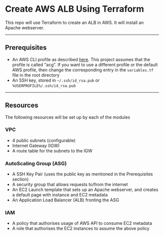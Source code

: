 # Create AWS ALB Using Terraform

This repo will use Terraform to create an ALB in AWS. It will install an Apache webserver.

---
## Prerequisites

- An AWS CLI profile as described [here](https://docs.aws.amazon.com/cli/latest/userguide/cli-configure-profiles.html). This project assumes that the profile is called "acg". If you want to use a different profile or the default AWS profile, then change the corresponding entry in the `variables.tf` file in the root directory
- An SSH key, stored in `~/.ssh/id_rsa.pub` or `%USERPROFILE%/.ssh/id_rsa.pub`

---
## Resources

The following resources will be set up by each of the modules

### VPC
- 4 public subnets (configurable)
- Internet Gateway (IGW)
- A route table for the subnets to the IGW 


### AutoScaling Group (ASG)
- A SSH Key Pair (uses the public key as mentioned in the Prerequisites section)
- A security group that allows requests to/from the internet
- An EC2 Launch template that sets up an Apache webserver, and creates a default page with instance and EC2 metadata
- An Application Load Balancer (ALB) fronting the ASG

### IAM
- A policy that authorises usage of AWS API to consume EC2 metadata
- A role that authorises the EC2 instances to assume the above policy

